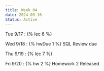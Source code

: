 ```yaml
---
title: Week 04
date: 2024-09-16
Status: Active
---
```


Tue 9/17
: {% lec 6 %}

Wed 9/18
: {% hwDue 1 %} SQL Review due

Thu 9/19
: {% lec 7 %}

Fri 9/20
: {% hw 2 %} Homework 2 Released
